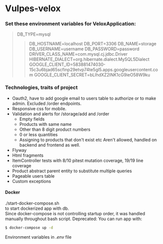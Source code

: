 # Vulpes-velox

### Set these environment variables for VeloxApplication:
>DB_TYPE=mysql
>>DB_HOSTNAME=localhost
>>DB_PORT=3306
  >DB_NAME=storage
DB_USERNAME=username
DB_PASSWORD=password
DRIVER_CLASS_NAME=com.mysql.cj.jdbc.Driver
HIBERNATE_DIALECT=org.hibernate.dialect.MySQL5Dialect
GOOGLE_CLIENT_ID=583881474030-15c3u6bjad65scfinp29etvp74te5gl5.apps.googleusercontent.com
GOOGLE_CLIENT_SECRET=bLIhdXZ2INK1cG9ieO58W9ku

### Technologies, traits of project
- Oauth2, have to add google email to users table to authorize or to make admin. Excluded /order endpoints.
- Responsive css for mobile.
- Validation and alerts for /storage/add and /order
  - Empty fields
  - Products with same name
  - Other than 8 digit product numbers
  - 0 or less quantities
  - Assigning to products that don't exist etc
  Aren't allowed, handled on backend and frontend as well.
- Flyway
- Html fragments
- ItemController tests with 8/10 pitest mutation coverage, 19/19 line coverage
- Product abstract parent entity to substitute multiple queries
- Pageable users table
- Custom exceptions



#### Docker
./start-docker-compose.sh  
to start dockerized app with db.  
Since docker-compose is not controlling startup order, it was handled manually throughout bash script.
Deprecated:
You can run app with:
```sh
$ docker-compose up -d
```
Environment variables in _.env_ file  
